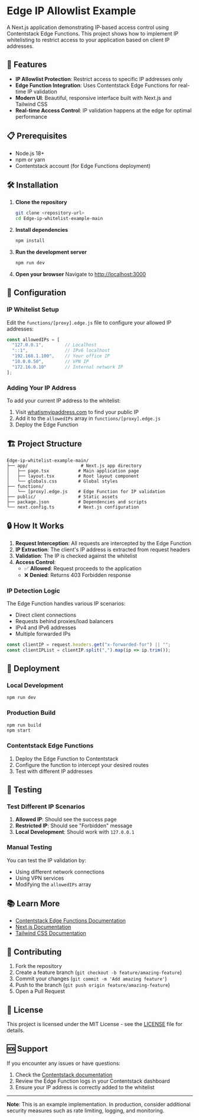 # Edge IP Allowlist Example

A Next.js application demonstrating IP-based access control using Contentstack Edge Functions. This project shows how to implement IP whitelisting to restrict access to your application based on client IP addresses.

## 🚀 Features

- **IP Allowlist Protection**: Restrict access to specific IP addresses only
- **Edge Function Integration**: Uses Contentstack Edge Functions for real-time IP validation
- **Modern UI**: Beautiful, responsive interface built with Next.js and Tailwind CSS
- **Real-time Access Control**: IP validation happens at the edge for optimal performance

## 📋 Prerequisites

- Node.js 18+ 
- npm or yarn
- Contentstack account (for Edge Functions deployment)

## 🛠️ Installation

1. **Clone the repository**
   ```bash
   git clone <repository-url>
   cd Edge-ip-whitelist-example-main
   ```

2. **Install dependencies**
   ```bash
   npm install
   ```

3. **Run the development server**
   ```bash
   npm run dev
   ```

4. **Open your browser**
   Navigate to [http://localhost:3000](http://localhost:3000)

## 🔧 Configuration

### IP Whitelist Setup

Edit the `functions/[proxy].edge.js` file to configure your allowed IP addresses:

```javascript
const allowedIPs = [
  "127.0.0.1",        // Localhost
  "::1",              // IPv6 localhost
  "192.168.1.100",    // Your office IP
  "10.0.0.50",        // VPN IP
  "172.16.0.10"       // Internal network IP
];
```

### Adding Your IP Address

To add your current IP address to the whitelist:

1. Visit [whatismyipaddress.com](https://whatismyipaddress.com/) to find your public IP
2. Add it to the `allowedIPs` array in `functions/[proxy].edge.js`
3. Deploy the Edge Function

## 🏗️ Project Structure

```
Edge-ip-whitelist-example-main/
├── app/                    # Next.js app directory
│   ├── page.tsx           # Main application page
│   ├── layout.tsx         # Root layout component
│   └── globals.css        # Global styles
├── functions/
│   └── [proxy].edge.js    # Edge Function for IP validation
├── public/                # Static assets
├── package.json           # Dependencies and scripts
└── next.config.ts         # Next.js configuration
```

## 🔒 How It Works

1. **Request Interception**: All requests are intercepted by the Edge Function
2. **IP Extraction**: The client's IP address is extracted from request headers
3. **Validation**: The IP is checked against the whitelist
4. **Access Control**: 
   - ✅ **Allowed**: Request proceeds to the application
   - ❌ **Denied**: Returns 403 Forbidden response

### IP Detection Logic

The Edge Function handles various IP scenarios:
- Direct client connections
- Requests behind proxies/load balancers
- IPv4 and IPv6 addresses
- Multiple forwarded IPs

```javascript
const clientIP = request.headers.get("x-forwarded-for") || "";
const clientIPList = clientIP.split(",").map(ip => ip.trim());
```

## 🚀 Deployment

### Local Development
```bash
npm run dev
```

### Production Build
```bash
npm run build
npm start
```

### Contentstack Edge Functions

1. Deploy the Edge Function to Contentstack
2. Configure the function to intercept your desired routes
3. Test with different IP addresses

## 🧪 Testing

### Test Different IP Scenarios

1. **Allowed IP**: Should see the success page
2. **Restricted IP**: Should see "Forbidden" message
3. **Local Development**: Should work with `127.0.0.1`

### Manual Testing

You can test the IP validation by:
- Using different network connections
- Using VPN services
- Modifying the `allowedIPs` array

## 📚 Learn More

- [Contentstack Edge Functions Documentation](https://www.contentstack.com/docs/developers/launch/edge-functions)
- [Next.js Documentation](https://nextjs.org/docs)
- [Tailwind CSS Documentation](https://tailwindcss.com/docs)

## 🤝 Contributing

1. Fork the repository
2. Create a feature branch (`git checkout -b feature/amazing-feature`)
3. Commit your changes (`git commit -m 'Add amazing feature'`)
4. Push to the branch (`git push origin feature/amazing-feature`)
5. Open a Pull Request

## 📄 License

This project is licensed under the MIT License - see the [LICENSE](LICENSE) file for details.

## 🆘 Support

If you encounter any issues or have questions:

1. Check the [Contentstack documentation](https://www.contentstack.com/docs/)
2. Review the Edge Function logs in your Contentstack dashboard
3. Ensure your IP address is correctly added to the whitelist

---

**Note**: This is an example implementation. In production, consider additional security measures such as rate limiting, logging, and monitoring. 
